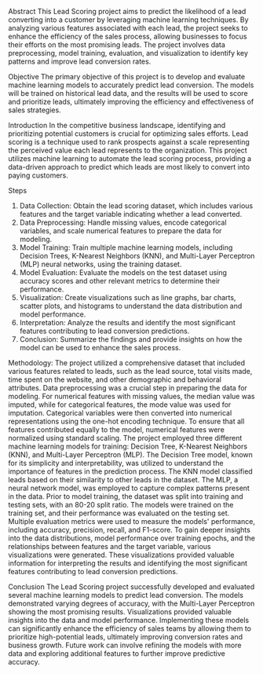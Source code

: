 Abstract
This Lead Scoring project aims to predict the likelihood of a lead converting into a customer by leveraging machine learning techniques. By analyzing various features associated with each lead, the project seeks to enhance the efficiency of the sales process, allowing businesses to focus their efforts on the most promising leads. The project involves data preprocessing, model training, evaluation, and visualization to identify key patterns and improve lead conversion rates.

Objective 
The primary objective of this project is to develop and evaluate machine learning models to accurately predict lead conversion. The models will be trained on historical lead data, and the results will be used to score and prioritize leads, ultimately improving the efficiency and effectiveness of sales strategies.

Introduction
In the competitive business landscape, identifying and prioritizing potential customers is crucial for optimizing sales efforts. Lead scoring is a technique used to rank prospects against a scale representing the perceived value each lead represents to the organization. This project utilizes machine learning to automate the lead scoring process, providing a data-driven approach to predict which leads are most likely to convert into paying customers.

Steps
1.	Data Collection: Obtain the lead scoring dataset, which includes various features and the target variable indicating whether a lead converted.
2.	Data Preprocessing: Handle missing values, encode categorical variables, and scale numerical features to prepare the data for modeling.
3.	Model Training: Train multiple machine learning models, including Decision Trees, K-Nearest Neighbors (KNN), and Multi-Layer Perceptron (MLP) neural networks, using the training dataset.
4.	Model Evaluation: Evaluate the models on the test dataset using accuracy scores and other relevant metrics to determine their performance.
5.	Visualization: Create visualizations such as line graphs, bar charts, scatter plots, and histograms to understand the data distribution and model performance.
6.	Interpretation: Analyze the results and identify the most significant features contributing to lead conversion predictions.
7.	Conclusion: Summarize the findings and provide insights on how the model can be used to enhance the sales process.

Methodology:
The project utilized a comprehensive dataset that included various features related to leads, such as the lead source, total visits made, time spent on the website, and other demographic and behavioral attributes. Data preprocessing was a crucial step in preparing the data for modeling. For numerical features with missing values, the median value was imputed, while for categorical features, the mode value was used for imputation. Categorical variables were then converted into numerical representations using the one-hot encoding technique. To ensure that all features contributed equally to the model, numerical features were normalized using standard scaling.
The project employed three different machine learning models for training: Decision Tree, K-Nearest Neighbors (KNN), and Multi-Layer Perceptron (MLP). The Decision Tree model, known for its simplicity and interpretability, was utilized to understand the importance of features in the prediction process. The KNN model classified leads based on their similarity to other leads in the dataset. The MLP, a neural network model, was employed to capture complex patterns present in the data. Prior to model training, the dataset was split into training and testing sets, with an 80-20 split ratio. The models were trained on the training set, and their performance was evaluated on the testing set. Multiple evaluation metrics were used to measure the models' performance, including accuracy, precision, recall, and F1-score.
To gain deeper insights into the data distributions, model performance over training epochs, and the relationships between features and the target variable, various visualizations were generated. These visualizations provided valuable information for interpreting the results and identifying the most significant features contributing to lead conversion predictions. 

Conclusion
The Lead Scoring project successfully developed and evaluated several machine learning models to predict lead conversion. The models demonstrated varying degrees of accuracy, with the Multi-Layer Perceptron showing the most promising results. Visualizations provided valuable insights into the data and model performance. Implementing these models can significantly enhance the efficiency of sales teams by allowing them to prioritize high-potential leads, ultimately improving conversion rates and business growth. Future work can involve refining the models with more data and exploring additional features to further improve predictive accuracy.
